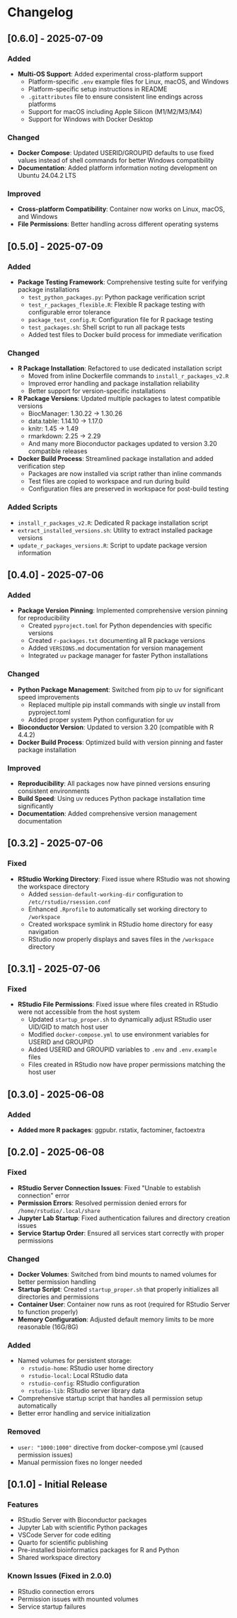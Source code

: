 # Changelog

## [0.6.0] - 2025-07-09

### Added
- **Multi-OS Support**: Added experimental cross-platform support
  - Platform-specific `.env` example files for Linux, macOS, and Windows
  - Platform-specific setup instructions in README
  - `.gitattributes` file to ensure consistent line endings across platforms
  - Support for macOS including Apple Silicon (M1/M2/M3/M4)
  - Support for Windows with Docker Desktop

### Changed
- **Docker Compose**: Updated USERID/GROUPID defaults to use fixed values instead of shell commands for better Windows compatibility
- **Documentation**: Added platform information noting development on Ubuntu 24.04.2 LTS

### Improved
- **Cross-platform Compatibility**: Container now works on Linux, macOS, and Windows
- **File Permissions**: Better handling across different operating systems

## [0.5.0] - 2025-07-09

### Added
- **Package Testing Framework**: Comprehensive testing suite for verifying package installations
  - `test_python_packages.py`: Python package verification script
  - `test_r_packages_flexible.R`: Flexible R package testing with configurable error tolerance
  - `package_test_config.R`: Configuration file for R package testing
  - `test_packages.sh`: Shell script to run all package tests
  - Added test files to Docker build process for immediate verification

### Changed
- **R Package Installation**: Refactored to use dedicated installation script
  - Moved from inline Dockerfile commands to `install_r_packages_v2.R`
  - Improved error handling and package installation reliability
  - Better support for version-specific installations
- **R Package Versions**: Updated multiple packages to latest compatible versions
  - BiocManager: 1.30.22 → 1.30.26
  - data.table: 1.14.10 → 1.17.0
  - knitr: 1.45 → 1.49
  - rmarkdown: 2.25 → 2.29
  - And many more Bioconductor packages updated to version 3.20 compatible releases
- **Docker Build Process**: Streamlined package installation and added verification step
  - Packages are now installed via script rather than inline commands
  - Test files are copied to workspace and run during build
  - Configuration files are preserved in workspace for post-build testing

### Added Scripts
- `install_r_packages_v2.R`: Dedicated R package installation script
- `extract_installed_versions.sh`: Utility to extract installed package versions
- `update_r_packages_versions.R`: Script to update package version information

## [0.4.0] - 2025-07-06

### Added
- **Package Version Pinning**: Implemented comprehensive version pinning for reproducibility
  - Created `pyproject.toml` for Python dependencies with specific versions
  - Created `r-packages.txt` documenting all R package versions
  - Added `VERSIONS.md` documentation for version management
  - Integrated `uv` package manager for faster Python installations
  
### Changed
- **Python Package Management**: Switched from pip to uv for significant speed improvements
  - Replaced multiple pip install commands with single uv install from pyproject.toml
  - Added proper system Python configuration for uv
- **Bioconductor Version**: Updated to version 3.20 (compatible with R 4.4.2)
- **Docker Build Process**: Optimized build with version pinning and faster package installation

### Improved
- **Reproducibility**: All packages now have pinned versions ensuring consistent environments
- **Build Speed**: Using uv reduces Python package installation time significantly
- **Documentation**: Added comprehensive version management documentation

## [0.3.2] - 2025-07-06

### Fixed
- **RStudio Working Directory**: Fixed issue where RStudio was not showing the workspace directory
  - Added `session-default-working-dir` configuration to `/etc/rstudio/rsession.conf`
  - Enhanced `.Rprofile` to automatically set working directory to `/workspace`
  - Created workspace symlink in RStudio home directory for easy navigation
  - RStudio now properly displays and saves files in the `/workspace` directory

## [0.3.1] - 2025-07-06

### Fixed
- **RStudio File Permissions**: Fixed issue where files created in RStudio were not accessible from the host system
  - Updated `startup_proper.sh` to dynamically adjust RStudio user UID/GID to match host user
  - Modified `docker-compose.yml` to use environment variables for USERID and GROUPID
  - Added USERID and GROUPID variables to `.env` and `.env.example` files
  - Files created in RStudio now have proper permissions matching the host user

## [0.3.0] - 2025-06-08

### Added
- **Added more R packages**: ggpubr. rstatix, factominer, factoextra

## [0.2.0] - 2025-06-08

### Fixed
- **RStudio Server Connection Issues**: Fixed "Unable to establish connection" error
- **Permission Errors**: Resolved permission denied errors for `/home/rstudio/.local/share`
- **Jupyter Lab Startup**: Fixed authentication failures and directory creation issues
- **Service Startup Order**: Ensured all services start correctly with proper permissions

### Changed
- **Docker Volumes**: Switched from bind mounts to named volumes for better permission handling
- **Startup Script**: Created `startup_proper.sh` that properly initializes all directories and permissions
- **Container User**: Container now runs as root (required for RStudio Server to function properly)
- **Memory Configuration**: Adjusted default memory limits to be more reasonable (16G/8G)

### Added
- Named volumes for persistent storage:
  - `rstudio-home`: RStudio user home directory
  - `rstudio-local`: Local RStudio data
  - `rstudio-config`: RStudio configuration
  - `rstudio-lib`: RStudio server library data
- Comprehensive startup script that handles all permission setup automatically
- Better error handling and service initialization

### Removed
- `user: "1000:1000"` directive from docker-compose.yml (caused permission issues)
- Manual permission fixes no longer needed

## [0.1.0] - Initial Release

### Features
- RStudio Server with Bioconductor packages
- Jupyter Lab with scientific Python packages
- VSCode Server for code editing
- Quarto for scientific publishing
- Pre-installed bioinformatics packages for R and Python
- Shared workspace directory

### Known Issues (Fixed in 2.0.0)
- RStudio connection errors
- Permission issues with mounted volumes
- Service startup failures
